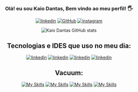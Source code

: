 <div align="center">

 ### Olá! eu sou Kaio Dantas, Bem vindo ao meu perfil! 🖐️
[![linkedin](https://img.shields.io/badge/LinkedIn-0077B5?style=for-the-badge&logo=linkedin&logoColor=white)](https://www.linkedin.com/in/kaio-dantas-de-oliveira-107531261/)
[![GitHub](https://img.shields.io/badge/GitHub-100000?style=for-the-badge&logo=github&logoColor=white)](https://www.linkedin.com/in/kaio-dantas-de-oliveira-107531261/)
[![instagram](https://img.shields.io/badge/Instagram-E4405F?style=for-the-badge&logo=instagram&logoColor=white)](https://www.instagram.com/kkaio_sz/)

![Kaio Dantas GitHub stats](https://github-readme-stats.vercel.app/api?username=KaioDD&show_icons=true&theme=synthwave)
  
</div>





<div align="center">

 ## Tecnologias e IDES que uso no meu dia:
[![linkedin](https://img.shields.io/badge/C%23-239120?style=for-the-badge&logo=c-sharp&logoColor=white)]()
[![linkedin](https://img.shields.io/badge/.NET-5C2D91?style=for-the-badge&logo=.net&logoColor=white)]()
[![linkedin](https://img.shields.io/badge/PostgreSQL-316192?style=for-the-badge&logo=postgresql&logoColor=white)]()
[![linkedin](https://img.shields.io/badge/Visual_Studio-5C2D91?style=for-the-badge&logo=visual%20studio&logoColor=white)]()
<br/> 
  
</div>

<div align="center">

  ## Vacuum:
[![My Skills](https://skillicons.dev/icons?i=twitter)](https://twitter.com/VacuumORG) 
[![My Skills](https://skillicons.dev/icons?i=discord)](https://discord.gg/vacuum)
[![My Skills](https://skillicons.dev/icons?i=linkedin)](https://www.linkedin.com/company/vacuumm/mycompany/)
[![My Skills](https://skillicons.dev/icons?i=github)](https://github.com/VacuumORG)

</div>

